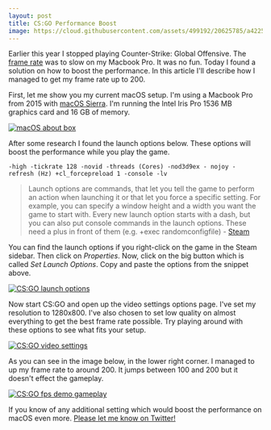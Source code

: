 ```yaml
---
layout: post
title: CS:GO Performance Boost
image: https://cloud.githubusercontent.com/assets/499192/20625785/a4225b78-b315-11e6-9ce2-cf16ebb426e4.png
---
```


Earlier this year I stopped playing Counter-Strike: Global Offensive. The [frame rate](https://en.m.wikipedia.org/wiki/Frame_rate) was to slow on my Macbook Pro. It was no fun. Today I found a solution on how to boost the performance. In this article I'll describe how I managed to get my frame rate up to 200.

First, let me show you my current macOS setup. I'm using a Macbook Pro from 2015 with [macOS Sierra](https://www.apple.com/macos/sierra). I'm running the Intel Iris Pro 1536 MB graphics card and 16 GB of memory.

[![macOS about box](https://cloud.githubusercontent.com/assets/499192/20625733/7c5e4020-b315-11e6-8fb8-b4f126d5795c.png)](https://cloud.githubusercontent.com/assets/499192/20625733/7c5e4020-b315-11e6-8fb8-b4f126d5795c.png)

After some research I found the launch options below. These options will boost the performance while you play the game. 

```
-high -tickrate 128 -novid -threads (Cores) -nod3d9ex - nojoy - refresh (Hz) +cl_forcepreload 1 -console -lv
```

> Launch options are commands, that let you tell the game to perform an action when launching it or that let you force a specific setting. For example, you can specify a window height and a width you want the game to start with. Every new launch option starts with a dash, but you can also put console commands in the launch options. These need a plus in front of them (e.g. +exec randomconfigfile) - [Steam](https://steamcommunity.com/sharedfiles/filedetails/?id=379782151)

You can find the launch options if you right-click on the game in the Steam sidebar. Then click on *Properties*. Now, click on the big button which is called *Set Launch Options*. Copy and paste the options from the snippet above.

[![CS:GO launch options](https://cloud.githubusercontent.com/assets/499192/20626159/2bc9e67a-b318-11e6-9c65-b2c448137356.png)](https://cloud.githubusercontent.com/assets/499192/20626159/2bc9e67a-b318-11e6-9c65-b2c448137356.png)

Now start CS:GO and open up the video settings options page. I've set my resolution to 1280x800. I've also chosen to set low quality on almost everything to get the best frame rate possible. Try playing around with these options to see what fits your setup.

[![CS:GO video settings](https://cloud.githubusercontent.com/assets/499192/20625746/91bb0e3a-b315-11e6-805b-23251be07f9b.png)](https://cloud.githubusercontent.com/assets/499192/20625746/91bb0e3a-b315-11e6-805b-23251be07f9b.png)

As you can see in the image below, in the lower right corner. I managed to up my frame rate to around 200. It jumps between 100 and 200 but it doesn't effect the gameplay.

[![CS:GO fps demo gameplay](https://cloud.githubusercontent.com/assets/499192/20625785/a4225b78-b315-11e6-9ce2-cf16ebb426e4.png)](https://cloud.githubusercontent.com/assets/499192/20625785/a4225b78-b315-11e6-9ce2-cf16ebb426e4.png)

If you know of any additional setting which would boost the performance on macOS even more. [Please let me know on Twitter!](https://twitter.com/vnkla)
